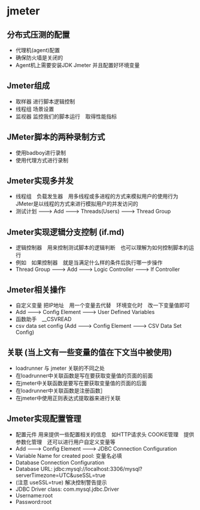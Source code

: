 # jmeter

## 分布式压测的配置
* 代理机(agent)配置
* 确保防火墙是关闭的
* Agent机上需要安装JDK Jmeter 并且配置好环境变量

## Jmeter组成
* 取样器 进行脚本逻辑控制
* 线程组 场景设置
* 监视器 监控我们的脚本运行　取得性能指标

## JMeter脚本的两种录制方式
* 使用badboy进行录制
* 使用代理方式进行录制

## Jmeter实现多并发
* 线程组　负载发生器　用多线程或多进程的方式来模拟用户的使用行为　JMeter是以线程的方式来进行模拟用户的并发访问的
* 测试计划 ---> Add ---> Threads(Users) ---> Thread Group

## Jmeter实现逻辑分支控制 (if.md)
* 逻辑控制器　用来控制测试脚本的逻辑判断　也可以理解为如何控制脚本的运行
* 例如　如果控制器　就是当满足什么样的条件后执行哪一步操作
* Thread Group ---> Add ---> Logic Controller ---> If Controller

## Jmeter相关操作
* 自定义变量  把IP地址　用一个变量去代替　环境变化时　改一下变量值即可
* Add ---> Config Element ---> User Defined Variables
* 函数助手　__CSVREAD
* csv data set config (Add ---> Config Element ---> CSV Data Set Config)


## 关联 (当上文有一些变量的值在下文当中被使用)
* loadrunner 与 jmeter 关联的不同之处
* 在loadrunner中关联函数是写在要获取变量值的页面的前面
* 在jmeter中关联函数是要写在要获取变量值的页面的后面
* 在loadrunner中关联函数是注册函数］
* 在jmeter中使用正则表达式提取器来进行关联

## Jmeter实现配置管理
* 配置元件 用来提供一些配置相关的信息　如HTTP请求头 COOKIE管理　提供参数化管理　还可以进行用户自定义变量等
* Add ---> Config Element ---> JDBC Connection Configuration 
* Variable Name for created pool: 变量名必填
* Database Connection Configuration
* Database URL: jdbc:mysql://localhost:3306/mysql?serverTimezone=UTC&useSSL=true
* (注意 useSSL=true) 解决控制警告提示
* JDBC Driver class: com.mysql.jdbc.Driver
* Username:root
* Password:root